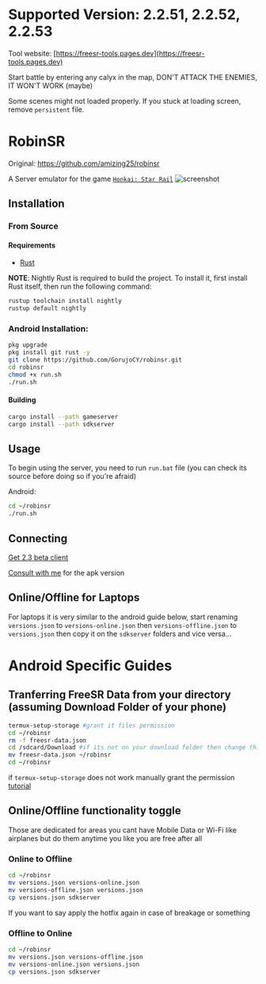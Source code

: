 # Supported Version: 2.2.51, 2.2.52, 2.2.53

Tool website: [https://freesr-tools.pages.dev](https://freesr-tools.pages.dev)

Start battle by entering any calyx in the map, DON'T ATTACK THE ENEMIES, IT WON'T WORK (maybe)

Some scenes might not loaded properly. If you stuck at loading screen, remove `persistent` file.

# RobinSR
Original: https://github.com/amizing25/robinsr


A Server emulator for the game [`Honkai: Star Rail`](https://hsr.hoyoverse.com/en-us/)
![screenshot](image.png)

## Installation

### From Source

#### Requirements

- [Rust](https://www.rust-lang.org/tools/install)

**NOTE**: Nightly Rust is required to build the project. To install it, first install
Rust itself, then run the following command:

```sh
rustup toolchain install nightly
rustup default nightly
```
### Android Installation:

```sh
pkg upgrade
pkg install git rust -y
git clone https://github.com/GorujoCY/robinsr.git
cd robinsr
chmod +x run.sh
./run.sh
```

#### Building

```sh
cargo install --path gameserver
cargo install --path sdkserver
```
## Usage

To begin using the server, you need to run `run.bat` file (you can check its source before doing so if you're afraid)

Android: 

```sh
cd ~/robinsr
./run.sh
```

## Connecting
[Get 2.3 beta client](https://autopatchos.starrails.com/client/Beta/20240517111205_PZfNSHVLH509e76v/StarRail_.2.53.zip)

[Consult with me](https://gorujokun.cy/#contact) for the apk version

## Online/Offline for Laptops
For laptops it is very similar to the android guide below, start renaming  `versions.json` to `versions-online.json` then `versions-offline.json` to `versions.json` then copy it on the `sdkserver` folders and vice versa...

# Android Specific Guides

## Tranferring FreeSR Data from your directory (assuming Download Folder of your phone)
```sh
termux-setup-storage #grant it files permission
cd ~/robinsr 
rm -f freesr-data.json
cd /sdcard/Download #if its not on your download folder then change this to the directory that's in
mv freesr-data.json ~/robinsr
cd ~/robinsr
```
if `termux-setup-storage` does not work manually grant the permission
[tutorial](https://cdn.discordapp.com/attachments/1240737048483332147/1241023572135120997/SjNpYzk.mp4?ex=665099c4&is=664f4844&hm=4b34cd0f7611fbf939a2666ca0db713fb4042dbdcb62346a480afeed29a8705f&)

## Online/Offline functionality toggle
Those are dedicated for areas you cant have Mobile Data or Wi-Fi like airplanes but do them anytime you like you are free after all

### Online to Offline
```sh
cd ~/robinsr
mv versions.json versions-online.json
mv versions-offline.json versions.json
cp versions.json sdkserver
```
If you want to say apply the hotfix again in case of breakage or something
### Offline to Online 
```sh
cd ~/robinsr
mv versions.json versions-offline.json
mv versions-online.json versions.json
cp versions.json sdkserver
```
